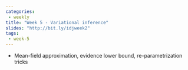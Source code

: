 ```yaml
---
categories:
 - weekly
title: "Week 5 - Variational inference"
slides: "http://bit.ly/idjweek2"
tags:
 - week-5
---
```


- Mean-field approximation, evidence lower bound, re-parametrization tricks
